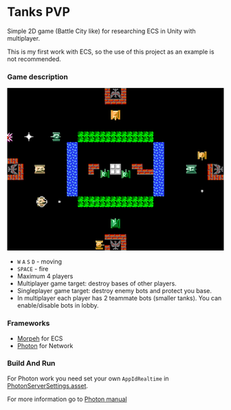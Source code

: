 # Tanks PVP
Simple 2D game (Battle City like) for researching ECS in Unity with multiplayer.

This is my first work with ECS, so the use of this project as an example is not recommended.

### Game description
![Screenshot](image.png)
- `W` `A` `S` `D` - moving
- `SPACE` - fire
- Maximum 4 players
- Multiplayer game target: destroy bases of other players.
- Singleplayer game target: destroy enemy bots and protect you base.
- In multiplayer each player has 2 teammate bots (smaller tanks). You can enable/disable bots in lobby.

### Frameworks
- [Morpeh](https://github.com/X-Crew/Morpeh) for ECS
- [Photon](https://assetstore.unity.com/packages/tools/network/pun-2-free-119922) for Network

### Build And Run
For Photon work you need set your own `AppIdRealtime` in [PhotonServerSettings.asset](Assets/Photon/PhotonUnityNetworking/Resources/PhotonServerSettings.asset).

For more information go to [Photon manual](https://doc.photonengine.com/en-us/pun/v2/getting-started/initial-setup)


